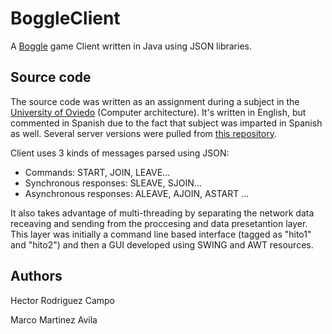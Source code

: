 # BoggleClient

A [Boggle](http://en.wikipedia.org/wiki/Boggle) game Client written in Java using JSON libraries. 


Source code
-----------
The source code was written as an assignment during a subject in the [University of Oviedo](http://www.uniovi.es) (Computer architecture). 
It's written in English, but commented in Spanish due to the fact that subject was imparted in Spanish as well. Several server versions
were pulled from [this repository](https://github.com/jcgranda/3comp_2013-2014).

Client uses 3 kinds of messages parsed using JSON:
- Commands: START, JOIN, LEAVE...
- Synchronous responses: SLEAVE, SJOIN... 
- Asynchronous responses: ALEAVE, AJOIN, ASTART ...

It also takes advantage of multi-threading by separating the network data receaving and sending from the proccesing and 
data presetantion layer. This layer was initially a command line based interface (tagged as "hito1" and "hito2") and then 
a GUI developed using SWING and AWT resources.

Authors
-----------
Hector Rodriguez Campo

Marco Martinez Avila
